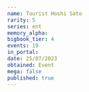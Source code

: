 ```yaml
---
name: Tourist Hoshi Sato
rarity: 5
series: ent
memory_alpha:
bigbook_tier: 4
events: 19
in_portal:
date: 25/07/2023
obtained: Event
mega: false
published: true
---
```



